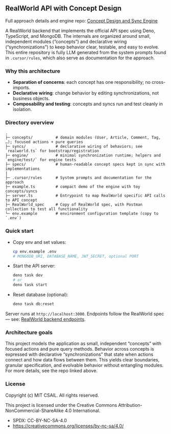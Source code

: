 ## RealWorld API with Concept Design

Full approach details and engine repo:
[Concept Design and Sync Engine](https://example.com/concept-design)

A RealWorld backend that implements the official API spec using Deno,
TypeScript, and MongoDB. The internals are organized around small, independent
modules (“concepts”) and declarative wiring (“synchronizations”) to keep
behavior clear, testable, and easy to evolve. This entire repository is fully
LLM generated from the system prompts found in `.cursor/rules`, which also serve
as documentation for the approach.

### Why this architecture

- **Separation of concerns**: each concept has one responsibility; no
  cross-imports.
- **Declarative wiring**: change behavior by editing synchronizations, not
  business objects.
- **Composability and testing**: concepts and syncs run and test cleanly in
  isolation.

### Directory overview

```
.
├─ concepts/          # domain modules (User, Article, Comment, Tag, …); focused actions + pure queries
├─ syncs/             # declarative wiring of behaviors; see `realworld.ts` for bootstrap/registration
├─ engine/            # minimal synchronization runtime; helpers and `engine/test/` for engine tests
├─ specs/             # human-readable concept specs kept in sync with implementations
|
├─ .cursor/rules      # System prompts and documentation for the approach
├─ example.ts         # compact demo of the engine with toy concepts/syncs
├─ server.ts          # Entrypoint to map RealWorld specific API calls to API concept
├─ RealWorld_spec     # Copy of RealWorld spec, with Postman collection to test all functionality
└─ env.example        # environment configuration template (copy to `.env`)
```

### Quick start

- Copy env and set values:
  ```bash
  cp env.example .env
  # MONGODB_URI, DATABASE_NAME, JWT_SECRET, optional PORT
  ```
- Start the API server:
  ```bash
  deno task dev
  # or
  deno task start
  ```
- Reset database (optional):
  ```bash
  deno task db:reset
  ```

Server runs at `http://localhost:3000`. Endpoints follow the RealWorld spec —
see:
[RealWorld backend endpoints](https://realworld-docs.netlify.app/docs/specs/backend-specs/endpoints).

### Architecture goals

This project models the application as small, independent “concepts” with
focused actions and pure query methods. Behavior across concepts is expressed
with declarative “synchronizations” that state when actions connect and how data
flows between them. This yields clear boundaries, granular specification, and
evolvable behavior without entangling modules. For more details, see the repo
linked above.

### License

Copyright (c) MIT CSAIL. All rights reserved.

This project is licensed under the Creative Commons
Attribution-NonCommercial-ShareAlike 4.0 International.

- SPDX: CC-BY-NC-SA-4.0
- https://creativecommons.org/licenses/by-nc-sa/4.0/

